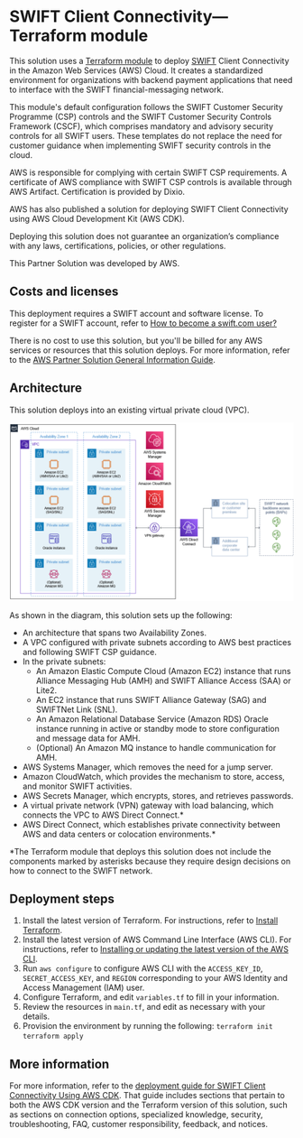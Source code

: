 # SWIFT Client Connectivity—Terraform module

This solution uses a [Terraform module](https://registry.terraform.io/modules/aws-ia/swift-digital-connectivity/aws/latest) to deploy [SWIFT](https://www.swift.com/) Client Connectivity in the Amazon Web Services (AWS) Cloud. It creates a standardized environment for organizations with backend payment applications that need to interface with the SWIFT financial-messaging network.

This module's default configuration follows the SWIFT Customer Security Programme (CSP) controls and the SWIFT Customer Security Controls Framework (CSCF), which comprises mandatory and advisory security controls for all SWIFT users. These templates do not replace the need for customer guidance when implementing SWIFT security controls in the cloud.

AWS is responsible for complying with certain SWIFT CSP requirements. A certificate of AWS compliance with SWIFT CSP controls is available through AWS Artifact. Certification is provided by Dixio.

AWS has also published a solution for deploying SWIFT Client Connectivity using AWS Cloud Development Kit (AWS CDK).

Deploying this solution does not guarantee an organization’s compliance with any laws, certifications, policies, or other regulations.

This Partner Solution was developed by AWS. 

## Costs and licenses

This deployment requires a SWIFT account and software license. To register for a SWIFT account, refer to [How to become a swift.com user?](https://www.swift.com/myswift/how-to-become-a-swift_com-user_)

There is no cost to use this solution, but you'll be billed for any AWS services or resources that this solution deploys. For more information, refer to the [AWS Partner Solution General Information Guide](https://fwd.aws/rA69w?).

## Architecture

This solution deploys into an existing virtual private cloud (VPC).

![Architecture for SWIFT Client Connectivity on AWS, Terraform module](https://raw.githubusercontent.com/aws-ia/terraform-aws-swift-digital-connectivity/main/images/swift-connectivity-terraform-architecture-diagram.png)

As shown in the diagram, this solution sets up the following:

* An architecture that spans two Availability Zones.
* A VPC configured with private subnets according to AWS best practices and following SWIFT CSP guidance.
* In the private subnets:
    * An Amazon Elastic Compute Cloud (Amazon EC2) instance that runs Alliance Messaging Hub (AMH) and SWIFT Alliance Access (SAA) or Lite2.
    * An EC2 instance that runs SWIFT Alliance Gateway (SAG) and SWIFTNet Link (SNL).
    * An Amazon Relational Database Service (Amazon RDS) Oracle instance running in active or standby mode to store configuration and message data for AMH. 
    * (Optional) An Amazon MQ instance to handle communication for AMH. 
* AWS Systems Manager, which removes the need for a jump server.
* Amazon CloudWatch, which provides the mechanism to store, access, and monitor SWIFT activities.
* AWS Secrets Manager, which encrypts, stores, and retrieves passwords.
* A virtual private network (VPN) gateway with load balancing, which connects the VPC to AWS Direct Connect.*
* AWS Direct Connect, which establishes private connectivity between AWS and data centers or colocation environments.*

*The Terraform module that deploys this solution does not include the components marked by asterisks because they require design decisions on how to connect to the SWIFT network.

## Deployment steps

1.	Install the latest version of Terraform. For instructions, refer to [Install Terraform](https://learn.hashicorp.com/tutorials/terraform/install-cli).
1.	Install the latest version of AWS Command Line Interface (AWS CLI). For instructions, refer to [Installing or updating the latest version of the AWS CLI](https://docs.aws.amazon.com/cli/latest/userguide/getting-started-install.html).
1.	Run `aws configure` to configure AWS CLI with the `ACCESS_KEY_ID`, `SECRET_ACCESS_KEY`, and `REGION` corresponding to your AWS Identity and Access Management (IAM) user.
1.	Configure Terraform, and edit `variables.tf` to fill in your information.
1.	Review the resources in `main.tf`, and edit as necessary with your details.
1.	Provision the environment by running the following:
    `terraform init`
    `terraform apply`

## More information

For more information, refer to the [deployment guide for SWIFT Client Connectivity Using AWS CDK](https://fwd.aws/agK6R?). That guide includes sections that pertain to both the AWS CDK version and the Terraform version of this solution, such as sections on connection options, specialized knowledge, security, troubleshooting, FAQ, customer responsibility, feedback, and notices.
